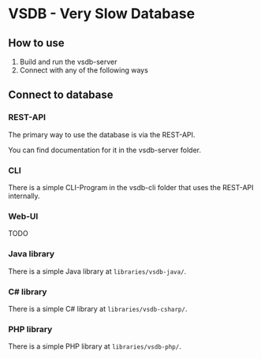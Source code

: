 # VSDB - Very Slow Database

## How to use

1. Build and run the vsdb-server
2. Connect with any of the following ways

## Connect to database

### REST-API

The primary way to use the database is via the REST-API.

You can find documentation for it in the vsdb-server folder.

### CLI

There is a simple CLI-Program in the vsdb-cli folder that uses the REST-API internally.

### Web-UI

TODO

### Java library

There is a simple Java library at ```libraries/vsdb-java/```.

### C# library

There is a simple C# library at ```libraries/vsdb-csharp/```.

### PHP library

There is a simple PHP library at ```libraries/vsdb-php/```.
